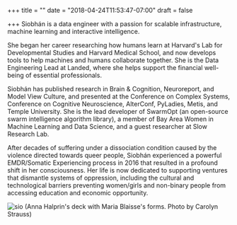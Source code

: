 +++
title = ""
date = "2018-04-24T11:53:47-07:00"
draft = false

+++
Siobhán is a data engineer with a passion for 
scalable infrastructure, machine learning and interactive intelligence.

She began her career researching how humans learn at Harvard's Lab for
Developmental Studies and Harvard Medical School, and now develops tools
to help machines and humans collaborate together. She is the Data Engineering Lead 
at Landed, where she helps support the financial well-being of essential professionals.

Siobhán has published research in Brain & Cognition, Neuroreport, and
Model View Culture, and presented at the Conference on Complex Systems,
Conference on Cognitive Neuroscience, AlterConf, PyLadies, Metis, and
Temple University. She is the lead developer of SwarmOpt (an open-source swarm 
intelligence algorithm library), a member of Bay Area Women in Machine Learning
and Data Science, and a guest researcher at Slow Research Lab.

After decades of suffering under a dissociation condition caused by the 
violence directed towards queer people, Siobhán experienced a powerful EMDR/Somatic 
Experiencing process in 2016 that resulted in a profound shift in her consciousness. 
Her life is now dedicated to supporting ventures that dismantle systems of oppression, 
including the cultural and technological barriers preventing women/girls and non-binary 
people from accessing education and economic opportunity.

![sio](skc_blaisse.jpg)
(Anna Halprin's deck with Maria Blaisse's forms. Photo by Carolyn Strauss)
